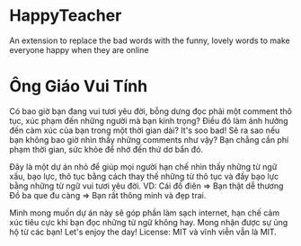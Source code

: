 # HappyTeacher
An extension to replace the bad words with the funny, lovely words to make everyone happy when they are online

# Ông Giáo Vui Tính
Có bao giờ bạn đang vui tươi yêu đời, bỗng dưng đọc phải một comment thô tục, xúc phạm đến những người mà bạn kính trọng?
Điều đó làm ảnh hưởng đến càm xúc của bạn trong một thời gian dài? It's soo bad! Sẽ ra sao nếu bạn không bao giờ nhìn thấy những comments như vậy? 
Bạn chẳng cần phí phạm thời gian, sức khỏe để nhớ đến thứ dơ bẩn đó.

Đây là một dự án nhỏ để giúp mọi người hạn chế nhìn thấy những từ ngữ xấu, bạo lực, thô tục bằng cách thay thế những từ thô tục và đầy bạo lực bằng những từ ngữ vui tươi yêu đời.
VD:
Cái đồ điên => Bạn thật dễ thương
Đồ ba que đu càng => Bạn rất thông minh và đẹp trai.

Mình mong muốn dự án này sẽ góp phần làm sạch internet, hạn chế cảm xúc tiêu cực khi bạn đọc những từ ngữ không hay. Mong nhận được sự ủng hộ từ các bạn!
Let's enjoy the day!
License: MIT và vĩnh viễn vẫn là MIT.
